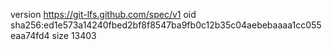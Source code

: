 version https://git-lfs.github.com/spec/v1
oid sha256:ed1e573a14240fbed2bf8f8547ba9fb0c12b35c04aebebaaaa1cc055eaa74fd4
size 13403

